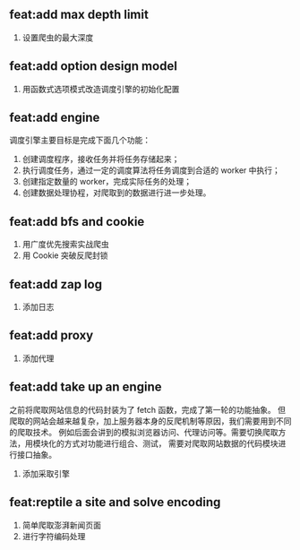 ## feat:add max depth limit
1. 设置爬虫的最大深度

## feat:add option design model
1. 用函数式选项模式改造调度引擎的初始化配置

## feat:add engine
调度引擎主要目标是完成下面几个功能：
1. 创建调度程序，接收任务并将任务存储起来；
2. 执行调度任务，通过一定的调度算法将任务调度到合适的 worker 中执行；
3. 创建指定数量的 worker，完成实际任务的处理；
4. 创建数据处理协程，对爬取到的数据进行进一步处理。

## feat:add bfs and cookie
1. 用广度优先搜索实战爬虫
2. 用 Cookie 突破反爬封锁

## feat:add zap log
1. 添加日志

## feat:add proxy
1. 添加代理

## feat:add take up an engine
之前将爬取网站信息的代码封装为了 fetch 函数，完成了第一轮的功能抽象。
但爬取的网站会越来越复杂，加上服务器本身的反爬机制等原因，我们需要用到不同的爬取技术。
例如后面会讲到的模拟浏览器访问、代理访问等。需要切换爬取方法，用模块化的方式对功能进行组合、测试，
需要对爬取网站数据的代码模块进行接口抽象。
1. 添加采取引擎

## feat:reptile a site and solve encoding
1. 简单爬取澎湃新闻页面
2. 进行字符编码处理




